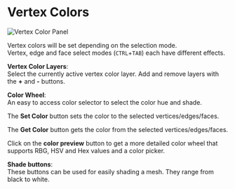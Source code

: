 # Vertex Colors

![Vertex Color Panel](./tools-panel/img/vertex-color.png)

Vertex colors will be set depending on the selection mode.  
Vertex, edge and face select modes (`CTRL`+`TAB`) each have different effects.

**Vertex Color Layers**:  
Select the currently active vertex color layer. Add and remove layers with the **+** and **-** buttons.

**Color Wheel**:  
An easy to access color selector to select the color hue and shade.

The **Set Color** button sets the color to the selected vertices/edges/faces.

The **Get Color** button gets the color from the selected vertices/edges/faces.

Click on the **color preview** button to get a more detailed color wheel that supports RBG, HSV and Hex values and a color picker.  

**Shade buttons**:  
These buttons can be used for easily shading a mesh. They range from black to white.